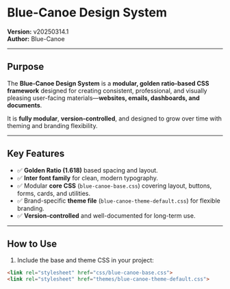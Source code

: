 # Blue-Canoe Design System

**Version:** v20250314.1  
**Author:** Blue-Canoe  

---

## Purpose

The **Blue-Canoe Design System** is a **modular, golden ratio-based CSS framework** designed for creating consistent, professional, and visually pleasing user-facing materials—**websites, emails, dashboards, and documents**.

It is **fully modular**, **version-controlled**, and designed to grow over time with theming and branding flexibility.

---

## Key Features

- ✅ **Golden Ratio (1.618)** based spacing and layout.
- ✅ **Inter font family** for clean, modern typography.
- ✅ Modular **core CSS** (`blue-canoe-base.css`) covering layout, buttons, forms, cards, and utilities.
- ✅ Brand-specific **theme file** (`blue-canoe-theme-default.css`) for flexible branding.
- ✅ **Version-controlled** and well-documented for long-term use.

---

## How to Use

1. Include the base and theme CSS in your project:
```html
<link rel="stylesheet" href="css/blue-canoe-base.css">
<link rel="stylesheet" href="themes/blue-canoe-theme-default.css">
